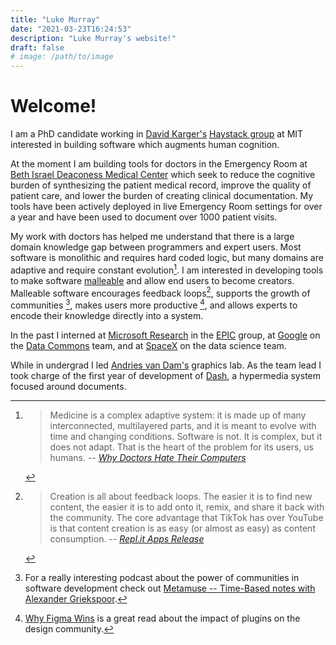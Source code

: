 ```yaml
---
title: "Luke Murray"
date: "2021-03-23T16:24:53"
description: "Luke Murray's website!"
draft: false
# image: /path/to/image
---
```


# Welcome!

I am a PhD candidate working in [David Karger's](http://people.csail.mit.edu/karger/) [Haystack group](http://haystack.csail.mit.edu/) at MIT interested in building software which augments human cognition.

At the moment I am building tools for doctors in the Emergency Room at [Beth Israel Deaconess Medical Center](https://www.bidmc.org/) which seek to reduce the cognitive burden of synthesizing the patient medical record, improve the quality of patient care, and lower the burden of creating clinical documentation.
My tools have been actively deployed in live Emergency Room settings for over a year and have been used to document over 1000 patient visits.

My work with doctors has helped me understand that there is a large domain knowledge gap between programmers and expert users.
Most software is monolithic and requires hard coded logic, but many domains are adaptive and require constant evolution[^medicine].
I am interested in developing tools to make software [malleable](https://malleable.systems/) and allow end users to become creators. Malleable software encourages feedback loops[^replit], supports the growth of communities [^metamuse], makes users more productive [^figma], and allows experts to encode their knowledge directly into a system.

[^medicine]:
    > Medicine is a complex adaptive system: it is made up of many interconnected, multilayered parts, and it is meant to evolve with time and changing conditions. Software is not. It is complex, but it does not adapt. That is the heart of the problem for its users, us humans.
    > -- <cite>[Why Doctors Hate Their Computers](https://www.newyorker.com/magazine/2018/11/12/why-doctors-hate-their-computers)</cite>

[^replit]:
    > Creation is all about feedback loops. The easier it is to find new content, the easier it is to add onto it, remix, and share it back with the community. The core advantage that TikTok has over YouTube is that content creation is as easy (or almost as easy) as content consumption.
    > -- <cite>[Repl.it Apps Release](https://blog.replit.com/apps)</cite>

[^metamuse]: For a really interesting podcast about the power of communities in software development check out [Metamuse -- Time-Based notes with Alexander Griekspoor](https://museapp.com/podcast/25-time-based-notes/).
[^figma]: [Why Figma Wins](https://kwokchain.com/2020/06/19/why-figma-wins/) is a great read about the impact of plugins on the design community.

In the past I interned at [Microsoft Research](https://www.microsoft.com/en-us/research/) in the [EPIC](https://www.microsoft.com/en-us/research/group/epic/) group, at [Google](https://www.google.com/) on the [Data Commons](https://datacommons.org/) team, and at [SpaceX](https://www.spacex.com/) on the data science team.

While in undergrad I led [Andries van Dam's](https://cs.brown.edu/people/avandam/) graphics lab. As the team lead I took charge of the first year of development of [Dash](https://dl.acm.org/doi/abs/10.1145/3372923.3404807), a hypermedia system focused around documents.
